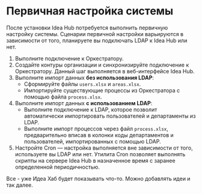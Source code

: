 # Первичная настройка системы

После установки Idea Hub потребуется выполнить первичную настройку системы. Сценарии первичной настройки варьируются в зависимости от того, планируете вы подключать LDAP к  Idea Hub или нет.

1. Выполните подключение к Оркестратору.
1. Создайте контуры организации и синхронизируйте подключение к Оркестратору.	Данный шаг выполняется в веб-интерфейсе Idea Hub. 
1. Выполните импорт данных **без использования LDAP**:
   * Сформируйте файлы `users.xlsx` и `areas.xlsx`.
   * Импортируйте существующие процессы из Оркестратора с помощью файла `process.xlsx`.
1. Выполните импорт данных **с использованием LDAP**:
   * Выполните подключение к LDAP, которое позволит автоматически импортировать пользователей и департаменты из LDAP.
   * Выполните импорт процессов через файл `process.xlsx`, предварительно вписав в колонки коды департаментов и пользователей, импортированных с помощью LDAP.
1. Настройте Cron — настройка выполняется вне зависимости от того, используете вы LDAP или нет. Утилита Cron позволяет выполнять скрипты на сервере Idea Hub в назначенное время с заранее определенной периодичностью.	

Все - уже Идеа Хаб будет показывать что-то. Можно добавлять идеи и так далее.
